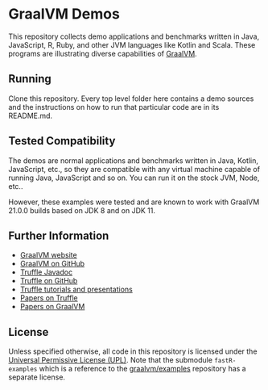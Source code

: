 # GraalVM Demos

This repository collects demo applications and benchmarks written in Java, JavaScript, R, Ruby, and other JVM languages like Kotlin and Scala. These programs are illustrating diverse capabilities of [GraalVM](http://graalvm.org).

## Running

Clone this repository. Every top level folder here contains a demo sources and the instructions on how to run that particular code are in its README.md.

## Tested Compatibility

The demos are normal applications and benchmarks written in Java, Kotlin, JavaScript, etc., so they are compatible with any virtual machine capable of running Java, JavaScript and so on. You can run it on the stock JVM, Node, etc..

However, these examples were tested and are known to work with GraalVM 21.0.0 builds based on JDK 8 and on JDK 11.

## Further Information

* [GraalVM website](https://www.graalvm.org)
* [GraalVM on GitHub](https://github.com/oracle/graal/tree/master/compiler)
* [Truffle Javadoc](http://www.graalvm.org/truffle/javadoc/)
* [Truffle on GitHub](https://github.com/oracle/graal/tree/master/truffle)
* [Truffle tutorials and presentations](https://github.com/oracle/graal/blob/master/docs/Publications.md)
* [Papers on Truffle](http://ssw.jku.at/Research/Projects/JVM/Truffle.html)
* [Papers on GraalVM](http://ssw.jku.at/Research/Projects/JVM/Graal.html)

## License

Unless specified otherwise, all code in this repository is licensed under the [Universal Permissive License (UPL)](http://opensource.org/licenses/UPL). Note that the submodule `fastR-examples` which is a reference to the
[graalvm/examples](https://github.com/graalvm/examples) repository has a separate license.

